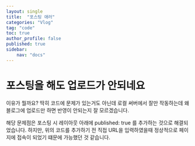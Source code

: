 ```yaml
---
layout: single
title:  "포스팅 애러"
categories: "Vlog"
tag: "code"
toc: true
author_profile: false
published: true
sidebar:
    nav: "docs"
---
```


# 포스팅을 해도 업로드가 안되네요
이유가 뭘까요? 딱히 코드에 문제가 있는거도 아닌데
로컬 써버에서 잘만 작동하는데 왜 블로그에 업로드만 하면 반영이 안되는지 잘 모르겠습니다.

해당 문제점은 포스팅 시 레이아웃 아래에
published: true
를 추가하는 것으로 해결되었습니다.
하지만, 위의 코드를 추가하기 전 직접 URL을 입력하였을때 정상적으로 페이지에 접속이 되었기 떄문에 가능했던 것 같습니다.
